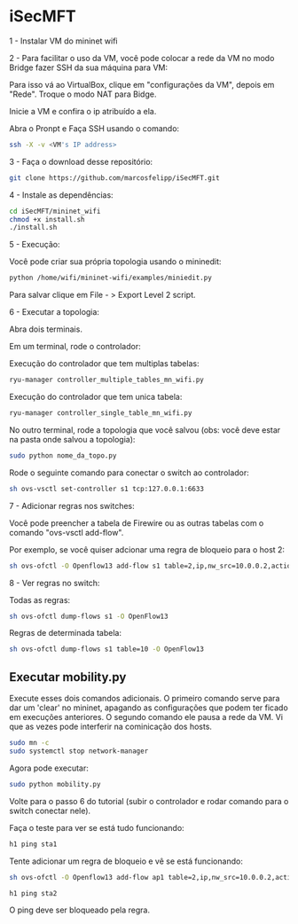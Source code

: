 # iSecMFT

1 - Instalar VM do mininet wifi

2 - Para facilitar o uso da VM, você pode colocar a rede da VM no modo Bridge fazer SSH da sua máquina para VM:

Para isso vá ao VirtualBox, clique em "configurações da VM", depois em "Rede". Troque o modo NAT para Bidge.

Inicie a VM e confira o ip atribuído a ela.

Abra o Pronpt e Faça SSH usando o comando:

````bash
ssh -X -v <VM's IP address>
````

3 - Faça o download desse repositório:

````bash
git clone https://github.com/marcosfelipp/iSecMFT.git
````

4 - Instale as dependências:

````bash
cd iSecMFT/mininet_wifi
chmod +x install.sh
./install.sh
````

5 - Execução:

Você pode criar sua própria topologia usando o mininedit:

````bash
python /home/wifi/mininet-wifi/examples/miniedit.py
````
Para salvar clique em File - > Export Level 2 script.

6 - Executar a topologia:

Abra dois terminais.

Em um terminal, rode o controlador:

Execução do controlador que tem multiplas tabelas:

````bash
ryu-manager controller_multiple_tables_mn_wifi.py
````

Execução do controlador que tem unica tabela:

````bash
ryu-manager controller_single_table_mn_wifi.py
````
No outro terminal, rode a topologia que você salvou (obs: você deve estar na pasta onde salvou a topologia):

````bash
sudo python nome_da_topo.py
````
Rode o seguinte comando para conectar o switch ao controlador:

````bash
sh ovs-vsctl set-controller s1 tcp:127.0.0.1:6633
````

7 - Adicionar regras nos switches:

Você pode preencher a tabela de Firewire ou as outras tabelas com o comando "ovs-vsctl add-flow".

Por exemplo, se você quiser adcionar uma regra de bloqueio para o host 2:

````bash
sh ovs-ofctl -O Openflow13 add-flow s1 table=2,ip,nw_src=10.0.0.2,actions=drop
````

8 - Ver regras no switch:

Todas as regras:
```bash
sh ovs-ofctl dump-flows s1 -O OpenFlow13
```
Regras de determinada tabela:
```bash
sh ovs-ofctl dump-flows s1 table=10 -O OpenFlow13
```
## Executar mobility.py
Execute esses dois comandos adicionais. O primeiro comando serve para dar um 'clear' no mininet, apagando as configurações que podem ter ficado em execuções anteriores. O segundo comando ele pausa a rede da VM. Vi que as vezes pode interferir na cominicação dos hosts.

```bash
sudo mn -c
sudo systemctl stop network-manager
```

Agora pode executar:

```bash
sudo python mobility.py
```
Volte para o passo 6 do tutorial (subir o controlador e rodar comando para o switch conectar nele).

Faça o teste para ver se está tudo funcionando:

```bash
h1 ping sta1
```

Tente adicionar um regra de bloqueio e vê se está funcionando:


```bash
sh ovs-ofctl -O Openflow13 add-flow ap1 table=2,ip,nw_src=10.0.0.2,actions=drop

h1 ping sta2
```

O ping deve ser bloqueado pela regra.
